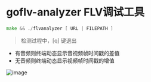 # goflv-analyzer FLV调试工具

```go
make && ./flvanalyzer [ URL | FILEPATH ]
```

> 检测过程中，[q] 键退出

- 有音频则终端动态显示音视频帧时间戳的差值
- 无音频则终端动态显示视频帧时间戳的增值

![image](https://user-images.githubusercontent.com/6939585/148514638-fe6cc25a-6ded-4d3e-8181-81513e2a06c7.png)
